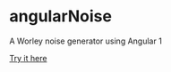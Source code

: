 # angularNoise
A Worley noise generator using Angular 1

[Try it here](http://smithandrewl.github.io/angularNoise/)

